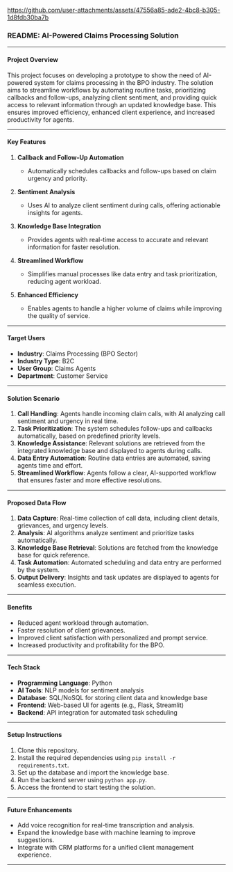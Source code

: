 



https://github.com/user-attachments/assets/47556a85-ade2-4bc8-b305-1d8fdb30ba7b


### **README: AI-Powered Claims Processing Solution**  

---

#### **Project Overview**  
This project focuses on developing a prototype to show the need of  AI-powered system for claims processing in the BPO industry. The solution aims to streamline workflows by automating routine tasks, prioritizing callbacks and follow-ups, analyzing client sentiment, and providing quick access to relevant information through an updated knowledge base. This ensures improved efficiency, enhanced client experience, and increased productivity for agents.  

---

#### **Key Features**  
1. **Callback and Follow-Up Automation**  
   - Automatically schedules callbacks and follow-ups based on claim urgency and priority.  

2. **Sentiment Analysis**  
   - Uses AI to analyze client sentiment during calls, offering actionable insights for agents.  

3. **Knowledge Base Integration**  
   - Provides agents with real-time access to accurate and relevant information for faster resolution.  

4. **Streamlined Workflow**  
   - Simplifies manual processes like data entry and task prioritization, reducing agent workload.  

5. **Enhanced Efficiency**  
   - Enables agents to handle a higher volume of claims while improving the quality of service.  

---

#### **Target Users**  
- **Industry**: Claims Processing (BPO Sector)  
- **Industry Type**: B2C  
- **User Group**: Claims Agents  
- **Department**: Customer Service  

---

#### **Solution Scenario**  
1. **Call Handling**: Agents handle incoming claim calls, with AI analyzing call sentiment and urgency in real time.  
2. **Task Prioritization**: The system schedules follow-ups and callbacks automatically, based on predefined priority levels.  
3. **Knowledge Assistance**: Relevant solutions are retrieved from the integrated knowledge base and displayed to agents during calls.  
4. **Data Entry Automation**: Routine data entries are automated, saving agents time and effort.  
5. **Streamlined Workflow**: Agents follow a clear, AI-supported workflow that ensures faster and more effective resolutions.  

---

#### **Proposed Data Flow**  
1. **Data Capture**: Real-time collection of call data, including client details, grievances, and urgency levels.  
2. **Analysis**: AI algorithms analyze sentiment and prioritize tasks automatically.  
3. **Knowledge Base Retrieval**: Solutions are fetched from the knowledge base for quick reference.  
4. **Task Automation**: Automated scheduling and data entry are performed by the system.  
5. **Output Delivery**: Insights and task updates are displayed to agents for seamless execution.  

---

#### **Benefits**  
- Reduced agent workload through automation.  
- Faster resolution of client grievances.  
- Improved client satisfaction with personalized and prompt service.  
- Increased productivity and profitability for the BPO.  

---

#### **Tech Stack**  
- **Programming Language**: Python  
- **AI Tools**: NLP models for sentiment analysis  
- **Database**: SQL/NoSQL for storing client data and knowledge base  
- **Frontend**: Web-based UI for agents (e.g., Flask, Streamlit)  
- **Backend**: API integration for automated task scheduling  

---

#### **Setup Instructions**  
1. Clone this repository.  
2. Install the required dependencies using `pip install -r requirements.txt`.  
3. Set up the database and import the knowledge base.  
4. Run the backend server using `python app.py`.  
5. Access the frontend to start testing the solution.  

---

#### **Future Enhancements**  
- Add voice recognition for real-time transcription and analysis.  
- Expand the knowledge base with machine learning to improve suggestions.  
- Integrate with CRM platforms for a unified client management experience.  

---

